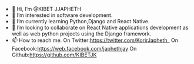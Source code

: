 - 👋 Hi, I’m @KIBET JJAPHETH
- 👀 I’m interested in software development.
- 🌱 I’m currently learning Python,Django and React Native.
- 💞️ I’m looking to collaborate on React Native applications development as well as web python projects using the Django framework.
- 📫 How to reach me. On Twitter:https://twitter.com/KorirJapheth_ On Facebook:https://web.facebook.com/japhethjay On Github:https://github.com/KIBETJK

<!---
KIBETJK/KIBETJK is a ✨ special ✨ repository because its `README.md` (this file) appears on your GitHub profile.
You can click the Preview link to take a look at your changes.
--->
